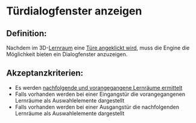 # Türdialogfenster anzeigen


## Definition:

Nachdem im 3D-[Lernraum](Lernraum-GE.md) eine [Türe angeklickt wird](EWE0031.md), muss die Engine die Möglichkeit bieten
ein Dialogfenster anzuzeigen.

## Akzeptanzkriterien:
- Es werden [nachfolgende und vorangegangene Lernräume ermittelt](EWE0029.md)
- Falls vorhanden werden bei einer Eingangstür die vorangegangenen Lernräume als Auswahlelemente dargestellt
- Falls vorhanden werden bei einer Ausgangstür die nachfolgenden Lernräume als Auswahlelemente dargestellt